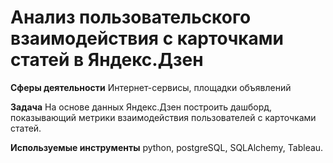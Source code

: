 # Анализ пользовательского взаимодействия с карточками статей в Яндекс.Дзен

**Сферы деятельности** Интернет-сервисы, площадки объявлений

**Задача** На основе данных Яндекс.Дзен построить дашборд, показывающий метрики взаимодействия пользователей с карточками статей.

**Используемые инструменты** python, postgreSQL, SQLAlchemy, Tableau.
